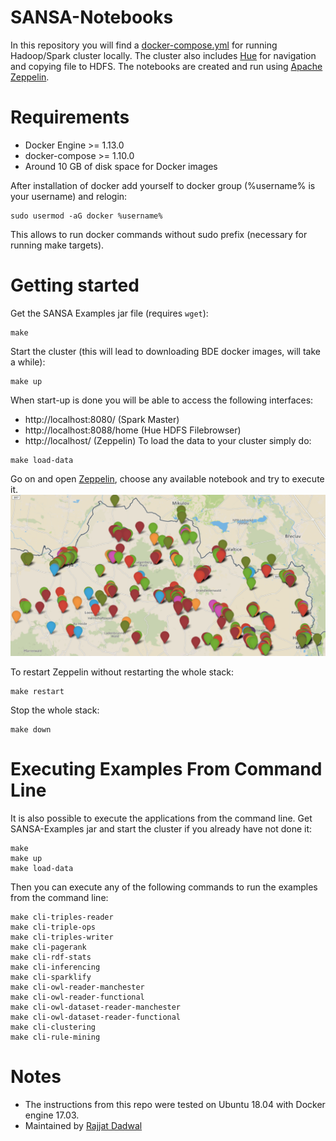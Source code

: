 # SANSA-Notebooks
In this repository you will find a [docker-compose.yml](./docker-compose.yml) for running Hadoop/Spark cluster locally.
The cluster also includes [Hue](http://gethue.com/) for navigation and copying file to HDFS.
The notebooks are created and run using [Apache Zeppelin](https://zeppelin.apache.org/).

# Requirements
* Docker Engine >= 1.13.0
* docker-compose >= 1.10.0
* Around 10 GB of disk space for Docker images

After installation of docker add yourself to docker group (%username% is your username) and relogin:
```
sudo usermod -aG docker %username%
```
This allows to run docker commands without sudo prefix (necessary for running make targets).

# Getting started
Get the SANSA Examples jar file (requires ```wget```):
```
make
```
Start the cluster (this will lead to downloading BDE docker images, will take a while):
```
make up
```
When start-up is done you will be able to access the following interfaces:
* http://localhost:8080/ (Spark Master)
* http://localhost:8088/home (Hue HDFS Filebrowser)
* http://localhost/ (Zeppelin)
To load the data to your cluster simply do:
```
make load-data
```
Go on and open [Zeppelin](http://localhost), choose any available notebook and try to execute it.
![Apache Zeppelin RDF POI](./docs/images/POI.png "Apache Zeppelin Running POI Example")

To restart Zeppelin without restarting the whole stack:
```
make restart
```
Stop the whole stack:
```
make down
```
# Executing Examples From Command Line
It is also possible to execute the applications from the command line. Get SANSA-Examples jar and start the cluster if you already have not done it:
```
make
make up
make load-data
```
Then you can execute any of the following commands to run the examples from the command line:
```
make cli-triples-reader
make cli-triple-ops
make cli-triples-writer
make cli-pagerank
make cli-rdf-stats
make cli-inferencing
make cli-sparklify
make cli-owl-reader-manchester
make cli-owl-reader-functional
make cli-owl-dataset-reader-manchester
make cli-owl-dataset-reader-functional
make cli-clustering
make cli-rule-mining
```

# Notes
* The instructions from this repo were tested on Ubuntu 18.04 with Docker engine 17.03.
* Maintained by [Rajjat Dadwal](https://github.com/Rajjat)
